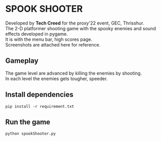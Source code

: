 # SPOOK SHOOTER
Developed by **Tech Creed** for the proxy'22 event, GEC, Thrisshur.</br>
The 2-D platformer shooting game with the spooky enemies and sound effects developed in pygame. </br>
It is with the menu bar, high scores page. </br>
Screenshots are attached here for reference. </br>

## Gameplay
The game level are advanced by killing the enemies by shooting.</br>
In each level the enemies gets tougher, speeder.


## Install dependencies
```
pip install -r requirement.txt
```

## Run the game
```
python spookShooter.py
```

